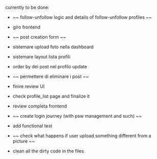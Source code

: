 

currently to be done:
- ~~ follow-unfollow logic and details of follow-unfollow profiles ~~
- giro frontend
- ~~ post creation form ~~
- sistemare upload foto nella dashboard
- sistemare layout lista profili
- order by dei post nel profilo update
- ~~ permettere di eliminare i post ~~ 
- finire review UI


- check profile_list page and finalize it
- review completa frontend
- ~~ create login journey (with psw management and such) ~~
- add functional test
- ~~ check what happens if user upload something different from a picture ~~
- clean all the dirty code in the files

